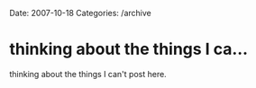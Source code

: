 Date: 2007-10-18
Categories: /archive

# thinking about the things I ca…

thinking about the things I can't post here.
